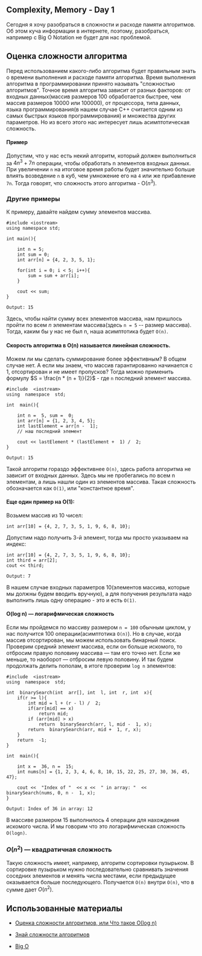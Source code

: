 
## Complexity, Memory - Day 1

Сегодня я хочу разобраться в сложности и расходе памяти алгоритмов. Об этом куча информации в интернете, поэтому, разобраться, например с Big O Notation не будет для нас проблемой.

## Оценка сложности алгоритма

Перед использованием какого-либо алгоритма будет правильным знать о времени выполнения и расходе памяти алгоритма. Время выполнения алгоритма в программировании принято называть "сложностью алгоритмов". Точное время алгоритма зависит от разных факторов: от входных данных(массив размеров 100 обработается быстрее, чем массив размеров 10000 или 100000), от процессора, типа данных, языка программирования(в нашем случае С++ считается одним из самых быстрых языков программирования) и множества других параметров. Но из всего этого нас интересует лишь асимптотическая сложность.

#### Пример

Допустим, что у нас есть некий алгоритм, который должен выполниться за $4n^3 + 7n$ операции, чтобы обработать n элементов входных данных. При увеличении `n` на итоговое время работы будет значительно больше влиять возведение `n` в куб, чем умножение его на `4` или же прибавление `7n`. Тогда говорят, что сложность этого алгоритма - O($n^3$).

### Другие примеры

К примеру, давайте найдем сумму элементов массива.
```
#include <iostream>
using namespace std;

int main(){
	
	int n = 5;
	int sum = 0;
	int arr[n] = {4, 2, 3, 5, 1};

	for(int i = 0; i < 5; i++){
		sum = sum + arr[i];
	}
	
	cout << sum;
}
```
`Output: 15`

Здесь, чтобы найти сумму всех элементов массива, нам пришлось пройти по всем $n$ элементам массива(здесь `n = 5` -- размер массива). Тогда, каким бы у нас не был n, наша асимптотика будет `O(n)`.

#### Скорость алгоритма в O(n) называется линейная сложность.

Можем ли мы сделать суммирование более эффективным? В общем случае нет. А если мы знаем, что массив гарантированно начинается с 1, отсортирован и не имеет пропусков? Тогда можно применить формулу $S = \frac{n * (n + 1)}{2}$ - где `n` последний элемент массива.
```
#include  <iostream>
using  namespace  std;

int  main(){

	int n =  5, sum =  0;
	int arr[n] = {1, 2, 3, 4, 5};
	int lastElement = arr[n -  1];
	// наш последний элемент
	
	cout << lastElement * (lastElement +  1) /  2;
}
```
`Output: 15`

Такой алгоритм гораздо эффективнее `O(n)`, здесь работа алгоритма не зависит от входных данных. Здесь мы не пробегались по всем n элементам, а лишь нашли один из элементов массива. Такая сложность обозначается как `O(1)`, или "константное время".

#### Еще один пример на O(1):

Возьмем массив из 10 чисел:

```
int arr[10] = {4, 2, 7, 3, 5, 1, 9, 6, 8, 10};
```
Допустим надо получить 3-й элемент, тогда мы просто указываем на индекс:
```
int arr[10] = {4, 2, 7, 3, 5, 1, 9, 6, 8, 10};
int third = arr[2];
cout << third;
```
`Output: 7`

В нашем случае входных параметров 10(элементов массива, которые мы должны будем вводить вручную), а для получения результата надо выполнить лишь одну операцию - это и есть `O(1)`.

#### O(log n) — логарифмическая сложность

Если мы пройдемся по массиву размером `n = 100`  обычным циклом, у нас получится 100 операции(асимптотика `O(n)`).  Но в случае, когда массив отсортирован, мы можем использовать бинарный поиск. Проверим средний элемент массива, если он больше искомого, то отбросим правую половину массива — там его точно нет. Если же меньше, то наоборот — отбросим левую половину. И так будем продолжать делить пополам, в итоге проверим `log n` элементов:
```
#include  <iostream>
using  namespace  std;  

int  binarySearch(int  arr[], int  l, int  r, int  x){
	if(r >= l){
		int mid = l + (r - l) /  2;
		if(arr[mid] == x) 
			return mid;
		if (arr[mid] > x)
			return  binarySearch(arr, l, mid -  1, x);
		return  binarySearch(arr, mid +  1, r, x);
	}
	return  -1;
}

int  main(){

	int x =  36, n =  15;
	int nums[n] = {1, 2, 3, 4, 6, 8, 10, 15, 22, 25, 27, 30, 36, 45, 47};

	cout <<  "Index of "  << x <<  " in array: "  <<  binarySearch(nums, 0, n -  1, x);
}
```

`Output: Index of 36 in array: 12`

В массиве размером 15 выполнилось 4 операции для нахождения искомого числа. И мы говорим что это логарифмическая сложность `O(logn)`.

### $O(n^2)$ — квадратичная сложность

Такую сложность имеет, например, алгоритм сортировки пузырьком. В сортировке пузырьком нужно последовательно сравнивать значения соседних элементов и менять числа местами, если предыдущее оказывается больше последующего. Получается `O(n)` внутри `O(n)`, что в сумме дает $O(n^2)$. 

## Использованные материалы

- [Оценка сложности алгоритмов, или Что такое О(log n)](https://tproger.ru/articles/computational-complexity-explained/)

- [Знай сложности алгоритмов](https://habr.com/ru/post/188010/)
- [Big O](https://habr.com/ru/post/444594/)
